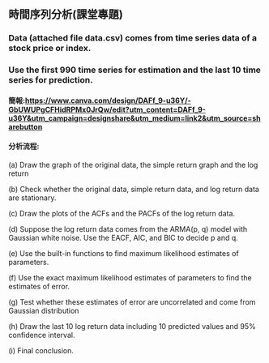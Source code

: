 ## 時間序列分析(課堂專題)
### Data (attached file data.csv) comes from time series data of a stock price or index. 
### Use the first 990 time series for estimation and the last 10 time series for prediction.
#### 簡報:https://www.canva.com/design/DAFf_9-u36Y/-GbUWUPgCFHidRPMx0JrQw/edit?utm_content=DAFf_9-u36Y&utm_campaign=designshare&utm_medium=link2&utm_source=sharebutton

#### 分析流程:
(a) Draw the graph of the original data, the simple return graph and the log return

(b) Check whether the original data, simple return data, and log return data are
stationary.

(c) Draw the plots of the ACFs and the PACFs of the log return data. 

(d) Suppose the log return data comes from the ARMA(p, q) model with Gaussian
white noise. Use the EACF, AIC, and BIC to decide p and q.

(e) Use the built-in functions to find maximum likelihood estimates of
parameters.

(f) Use the exact maximum likelihood estimates of parameters to find the
estimates of error.

(g) Test whether these estimates of error are uncorrelated and come from
Gaussian distribution

(h) Draw the last 10 log return data including 10 predicted values and 95%
confidence interval.

(i) Final conclusion.
